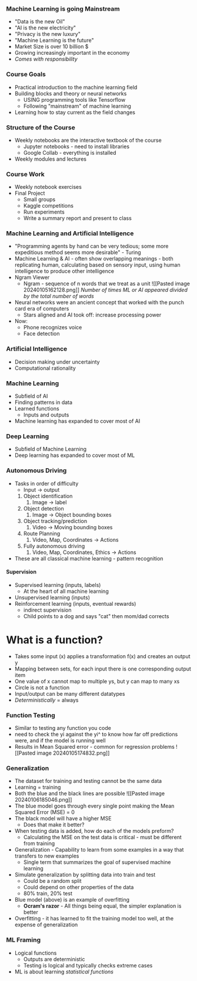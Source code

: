 ### Machine Learning is going Mainstream
* "Data is the new Oil"
* "AI is the new electricity"
* "Privacy is the new luxury"
* "Machine Learning is the future"
* Market Size is over 10 billion $
* Growing increasingly important in the economy
* *Comes with responsibility*

### Course Goals
- Practical introduction to the machine learning field
- Building blocks and theory or neural networks
	- USING programming tools like Tensorflow
	- Following "mainstream" of machine learning
- Learning how to stay current as the field changes

### Structure of the Course
* Weekly notebooks are the interactive textbook of the course
	* Jupyter notebooks - need to install libraries
	* Google Collab - everything is installed
* Weekly modules and lectures

### Course Work
* Weekly notebook exercises
* Final Project
	* Small groups
	* Kaggle competitions
	* Run experiments
	* Write a summary report and present to class

### Machine Learning and Artificial Intelligence
- "Programming agents by hand can be very tedious; some more expeditious method seems more desirable" - Turing
- Machine Learning & AI - often show overlapping meanings - both replicating human, calculating based on sensory input, using human intelligence to produce other intelligence
- Ngram Viewer
	- Ngram - sequence of n words that we treat as a unit
![[Pasted image 20240105162128.png]]
*Number of times ML or AI appeared divided by the total number of words*
- Neural networks were an ancient concept that worked with the punch card era of computers
	- Stars aligned and AI took off: increase processing power
- Now: 
	- Phone recognizes voice
	- Face detection
### Artificial Intelligence
- Decision making under uncertainty
- Computational rationality
### Machine Learning
* Subfield of AI
* Finding patterns in data
* Learned functions
	* Inputs and outputs
* Machine learning has expanded to cover most of AI
### Deep Learning
* Subfield of Machine Learning
* Deep learning has expanded to cover most of ML

### Autonomous Driving
- Tasks in order of difficulty
	- Input -> output
	1. Object identification
		1. Image -> label
	2. Object detection
		1. Image -> Object bounding boxes
	3. Object tracking/prediction
		1. Video -> Moving bounding boxes
	4. Route Planning
		1. Video, Map, Coordinates -> Actions
	5. Fully autonomous driving
		1. Video, Map, Coordinates, Ethics -> Actions
- These are all classical machine learning - pattern recognition

#### Supervision
- Supervised learning (inputs, labels)
	- At the heart of all machine learning
- Unsupervised learning (inputs)
- Reinforcement learning (inputs, eventual rewards)
	- indirect supervision
	- Child points to a dog and says "cat" then mom/dad corrects

# What is a function?
* Takes some input (x) applies a transformation f(x) and creates an output y
* Mapping between sets, for each input there is one corresponding output item
* One value of x cannot map to multiple ys, but y can map to many xs
* Circle is not a function
* Input/output can be many different datatypes
* *Deterministically* = always
### Function Testing
* Similar to testing any function you code
* need to check the yi against the yi^ to know how far off predictions were, and if the model is running well
* Results in Mean Squared error - common for regression problems
 ![[Pasted image 20240105174832.png]]

### Generalization
* The dataset for training and testing cannot be the same data
* Learning = training
* Both the blue and the black lines are possible
 ![[Pasted image 20240106185046.png]]
 * The blue model goes through every single point making the Mean Squared Error (MSE) = 0 
 * The black model will have a higher MSE
	 * Does that make it better?
* When testing data is added, how do each of the models preform?
	* Calculating the MSE on the test data is critical - must be different from training
* Generalization - Capability to learn from some examples in a way that transfers to new examples
	* Single term that summarizes the goal of supervised machine learning
* Simulate generalization by splitting data into train and test
	* Could be a random split 
	* Could depend on other properties of the data
	* 80% train, 20% test
* Blue model (above) is an example of overfitting
	* **Ocram's razor** - All things being equal, the simpler explanation is better
* Overfitting - it has learned to fit the training model too well, at the expense of generalization

### ML Framing
- Logical functions 
	- Outputs are deterministic
	- Testing is logical and typically checks extreme cases
- ML is about learning *statistical functions* 